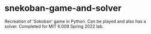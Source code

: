 # snekoban-game-and-solver
Recreation of 'Sokoban' game in Python. Can be played and also has a solver. Completed for MIT 6.009 Spring 2022 lab.
